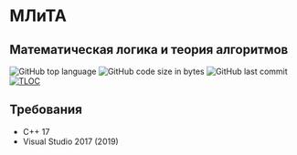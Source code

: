 # МЛиТА

## Математическая логика и теория алгоритмов

![GitHub top language](https://img.shields.io/github/languages/top/DavidArutiunian/mlita.svg)
![GitHub code size in bytes](https://img.shields.io/github/languages/code-size/DavidArutiunian/mlita.svg)
![GitHub last commit](https://img.shields.io/github/last-commit/DavidArutiunian/mlita.svg)
[![TLOC](https://tokei.rs/b1/github/DavidArutiunian/mlita)](https://github.com/DavidArutiunian/mlita)

## Требования

* C++ 17
* Visual Studio 2017 (2019)
